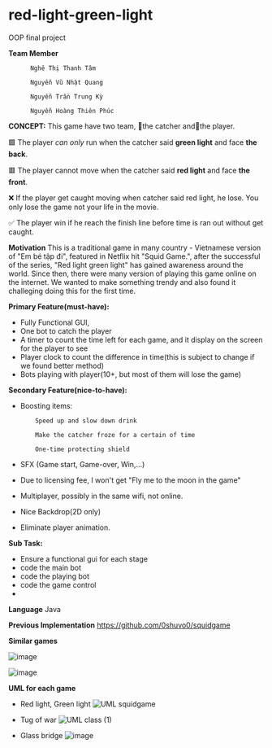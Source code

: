 # red-light-green-light
OOP final project

**Team Member**

          Nghê Thị Thanh Tâm

          Nguyễn Vũ Nhật Quang

          Nguyễn Trần Trung Kỳ

          Nguyễn Hoàng Thiên Phúc

**CONCEPT:**
This game have two team, 👧the catcher and🏃the player.

🟩 The player _can only_ run when the catcher said **green light** and face **the back**.

🟥 The player cannot move when the catcher said **red light** and face **the front**. 

❌ If the player get caught moving when catcher said red light, he lose. You only lose the game not your life in the movie.

✅ The player win if he reach the finish line before time is ran out without get caught.

**Motivation**
This is a traditional game in many country - Vietnamese version of "Em bé tập đi", featured in Netflix hit "Squid Game.", after the successful of the series, "Red light green light" has gained awareness around the world. Since then, there were many version of playing this game online on the internet. We wanted to make something trendy and also found it challeging doing this for the first time.

**Primary Feature(must-have):**
- Fully Functional GUI,
- One bot to catch the player
- A timer to count the time left for each game, and it display on the screen for the player to see
- Player clock to count the difference in time(this is subject to change if we found better method)
- Bots playing with player(10+, but most of them will lose the game)

**Secondary Feature(nice-to-have):**
- Boosting items:
          
          Speed up and slow down drink
          
          Make the catcher froze for a certain of time
          
          One-time protecting shield
          
- SFX (Game start, Game-over, Win,...)
- Due to licensing fee, I won't get "Fly me to the moon in the game"
- Multiplayer, possibly in the same wifi, not online.
- Nice Backdrop(2D only)
- Eliminate player animation.

**Sub Task:**
- Ensure a functional gui for each stage
- code the main bot
- code the playing bot
- code the game control
-
**Language**
Java

**Previous Implementation**
  https://github.com/0shuvo0/squidgame

**Similar games**


![image](https://user-images.githubusercontent.com/91868406/164357756-f3965c2a-67e1-45fc-9da8-9d287902ee67.png)

![image](https://user-images.githubusercontent.com/91868406/164366225-3240c794-98cb-4e15-a6bd-0ba001f01ed2.png)

**UML for each game**
- Red light, Green light
![UML squidgame](https://user-images.githubusercontent.com/93000383/173155381-9db768aa-d522-42b1-8d0a-d3b4783b25a6.png)

- Tug of war
![UML class (1)](https://user-images.githubusercontent.com/91868406/173111141-1a700e39-181d-47be-b41b-1a62e176420c.png)

- Glass bridge 
![image](https://user-images.githubusercontent.com/91868450/173116364-3a3ca030-fb3a-4c2b-8e7b-0f39d2ecd63f.png)


